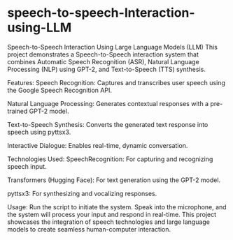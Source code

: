 # speech-to-speech-Interaction-using-LLM
Speech-to-Speech Interaction Using Large Language Models (LLM)
This project demonstrates a Speech-to-Speech interaction system that combines Automatic Speech Recognition (ASR), Natural Language Processing (NLP) using GPT-2, and Text-to-Speech (TTS) synthesis.

Features:
Speech Recognition: Captures and transcribes user speech using the Google Speech Recognition API.

Natural Language Processing: Generates contextual responses with a pre-trained GPT-2 model.

Text-to-Speech Synthesis: Converts the generated text response into speech using pyttsx3.

Interactive Dialogue: Enables real-time, dynamic conversation.

Technologies Used:
SpeechRecognition: For capturing and recognizing speech input.

Transformers (Hugging Face): For text generation using the GPT-2 model.

pyttsx3: For synthesizing and vocalizing responses.

Usage:
Run the script to initiate the system.
Speak into the microphone, and the system will process your input and respond in real-time.
This project showcases the integration of speech technologies and large language models to create seamless human-computer interaction.


